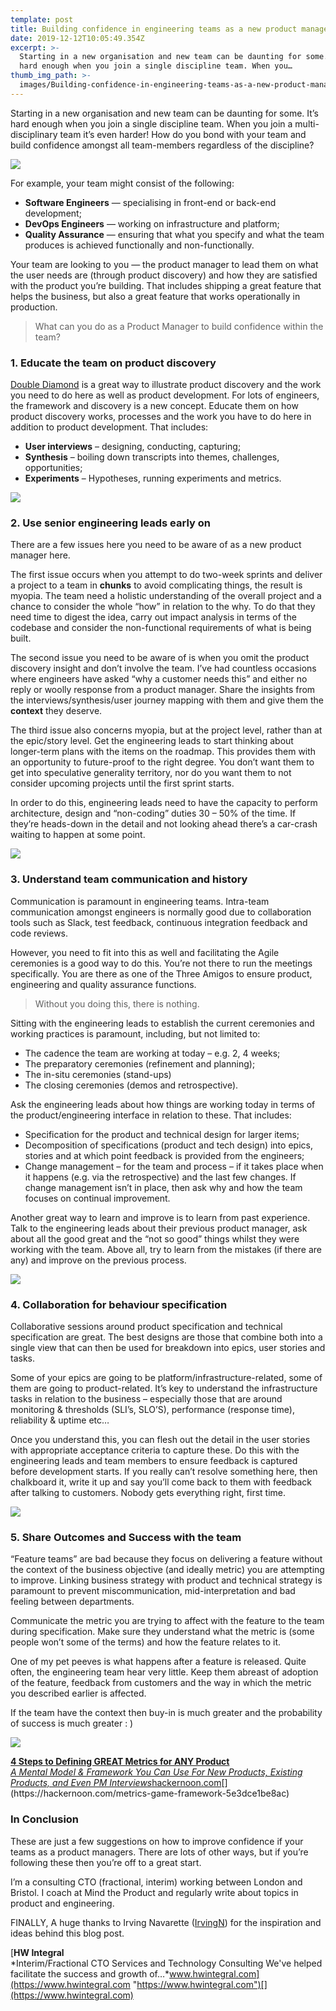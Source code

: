```yaml
---
template: post
title: Building confidence in engineering teams as a new product manager
date: 2019-12-12T10:05:49.354Z
excerpt: >-
  Starting in a new organisation and new team can be daunting for some. It’s
  hard enough when you join a single discipline team. When you…
thumb_img_path: >-
  images/Building-confidence-in-engineering-teams-as-a-new-product-manager/1*yJsJVeRL6AJFeqMdGm70oQ.png
---
```

Starting in a new organisation and new team can be daunting for some. It’s hard enough when you join a single discipline team. When you join a multi-disciplinary team it’s even harder! How do you bond with your team and build confidence amongst all team-members regardless of the discipline?

![](/images/Building-confidence-in-engineering-teams-as-a-new-product-manager/1*yJsJVeRL6AJFeqMdGm70oQ.png)

For example, your team might consist of the following:

*   **Software Engineers** — specialising in front-end or back-end development;
*   **DevOps Engineers** — working on infrastructure and platform;
*   **Quality Assurance** — ensuring that what you specify and what the team produces is achieved functionally and non-functionally.

Your team are looking to you — the product manager to lead them on what the user needs are (through product discovery) and how they are satisfied with the product you’re building. That includes shipping a great feature that helps the business, but also a great feature that works operationally in production.

> What can you do as a Product Manager to build confidence within the team?

### 1\. Educate the team on product discovery

[Double Diamond](https://www.justinmind.com/blog/double-diamond-model-what-is-should-you-use/) is a great way to illustrate product discovery and the work you need to do here as well as product development. For lots of engineers, the framework and discovery is a new concept. Educate them on how product discovery works, processes and the work you have to do here in addition to product development. That includes:

*   **User interviews** – designing, conducting, capturing;
*   **Synthesis** – boiling down transcripts into themes, challenges, opportunities;
*   **Experiments** – Hypotheses, running experiments and metrics.

![](/images/Building-confidence-in-engineering-teams-as-a-new-product-manager/1*k4ys5PJCBAdins_MOddXyg.jpeg)

### 2\. Use senior engineering leads early on

There are a few issues here you need to be aware of as a new product manager here.

The first issue occurs when you attempt to do two-week sprints and deliver a project to a team in **chunks** to avoid complicating things, the result is myopia. The team need a holistic understanding of the overall project and a chance to consider the whole “how” in relation to the why. To do that they need time to digest the idea, carry out impact analysis in terms of the codebase and consider the non-functional requirements of what is being built.

The second issue you need to be aware of is when you omit the product discovery insight and don’t involve the team. I’ve had countless occasions where engineers have asked “why a customer needs this” and either no reply or woolly response from a product manager. Share the insights from the interviews/synthesis/user journey mapping with them and give them the **context** they deserve.

The third issue also concerns myopia, but at the project level, rather than at the epic/story level. Get the engineering leads to start thinking about longer-term plans with the items on the roadmap. This provides them with an opportunity to future-proof to the right degree. You don’t want them to get into speculative generality territory, nor do you want them to not consider upcoming projects until the first sprint starts.

In order to do this, engineering leads need to have the capacity to perform architecture, design and “non-coding” duties 30 – 50% of the time. If they’re heads-down in the detail and not looking ahead there’s a car-crash waiting to happen at some point.

![](/images/Building-confidence-in-engineering-teams-as-a-new-product-manager/1*jIDp2twv-CgpgfnsrXa6VQ.png)

### 3\. Understand team communication and history

Communication is paramount in engineering teams. Intra-team communication amongst engineers is normally good due to collaboration tools such as Slack, test feedback, continuous integration feedback and code reviews.

However, you need to fit into this as well and facilitating the Agile ceremonies is a good way to do this. You’re not there to run the meetings specifically. You are there as one of the Three Amigos to ensure product, engineering and quality assurance functions.

> Without you doing this, there is nothing.

Sitting with the engineering leads to establish the current ceremonies and working practices is paramount, including, but not limited to:

*   The cadence the team are working at today – e.g. 2, 4 weeks;
*   The preparatory ceremonies (refinement and planning);
*   The in-situ ceremonies (stand-ups)
*   The closing ceremonies (demos and retrospective).

Ask the engineering leads about how things are working today in terms of the product/engineering interface in relation to these. That includes:

*   Specification for the product and technical design for larger items;
*   Decomposition of specifications (product and tech design) into epics, stories and at which point feedback is provided from the engineers;
*   Change management – for the team and process – if it takes place when it happens (e.g. via the retrospective) and the last few changes. If change management isn’t in place, then ask why and how the team focuses on continual improvement.

Another great way to learn and improve is to learn from past experience. Talk to the engineering leads about their previous product manager, ask about all the good great and the “not so good” things whilst they were working with the team. Above all, try to learn from the mistakes (if there are any) and improve on the previous process.

![](/images/Building-confidence-in-engineering-teams-as-a-new-product-manager/1*WDm9KblKig9HPmBBBXQ3hg.png)

### 4\. Collaboration for behaviour specification

Collaborative sessions around product specification and technical specification are great. The best designs are those that combine both into a single view that can then be used for breakdown into epics, user stories and tasks.

Some of your epics are going to be platform/infrastructure-related, some of them are going to product-related. It’s key to understand the infrastructure tasks in relation to the business – especially those that are around monitoring & thresholds (SLI’s, SLO’S), performance (response time), reliability & uptime etc…

Once you understand this, you can flesh out the detail in the user stories with appropriate acceptance criteria to capture these. Do this with the engineering leads and team members to ensure feedback is captured before development starts. If you really can’t resolve something here, then chalkboard it, write it up and say you’ll come back to them with feedback after talking to customers. Nobody gets everything right, first time.

![](/images/Building-confidence-in-engineering-teams-as-a-new-product-manager/1*WGSZxT0TTrw1FcE114ZkQA.png)

### 5\. Share Outcomes and Success with the team

“Feature teams” are bad because they focus on delivering a feature without the context of the business objective (and ideally metric) you are attempting to improve. Linking business strategy with product and technical strategy is paramount to prevent miscommunication, mid-interpretation and bad feeling between departments.

Communicate the metric you are trying to affect with the feature to the team during specification. Make sure they understand what the metric is (some people won’t some of the terms) and how the feature relates to it.

One of my pet peeves is what happens after a feature is released. Quite often, the engineering team hear very little. Keep them abreast of adoption of the feature, feedback from customers and the way in which the metric you described earlier is affected.

If the team have the context then buy-in is much greater and the probability of success is much greater : )

![](/images/Building-confidence-in-engineering-teams-as-a-new-product-manager/1*cdqZob18aT73mW-IyMzh5g.png)

[**4 Steps to Defining GREAT Metrics for ANY Product**  
*A Mental Model & Framework You Can Use For New Products, Existing Products, and Even PM Interviews*hackernoon.com](https://hackernoon.com/metrics-game-framework-5e3dce1be8ac "https://hackernoon.com/metrics-game-framework-5e3dce1be8ac")[](https://hackernoon.com/metrics-game-framework-5e3dce1be8ac)

### In Conclusion

These are just a few suggestions on how to improve confidence if your teams as a product managers. There are lots of other ways, but if you’re following these then you’re off to a great start.

I’m a consulting CTO (fractional, interim) working between London and Bristol. I coach at Mind the Product and regularly write about topics in product and engineering.

FINALLY, A huge thanks to Irving Navarette ([IrvingN](https://medium.com/u/61bde28203a)) for the inspiration and ideas behind this blog post.

[**HW Integral**  
*Interim/Fractional CTO Services and Technology Consulting We've helped facilitate the success and growth of…*www.hwintegral.com](https://www.hwintegral.com "https://www.hwintegral.com")[](https://www.hwintegral.com)
